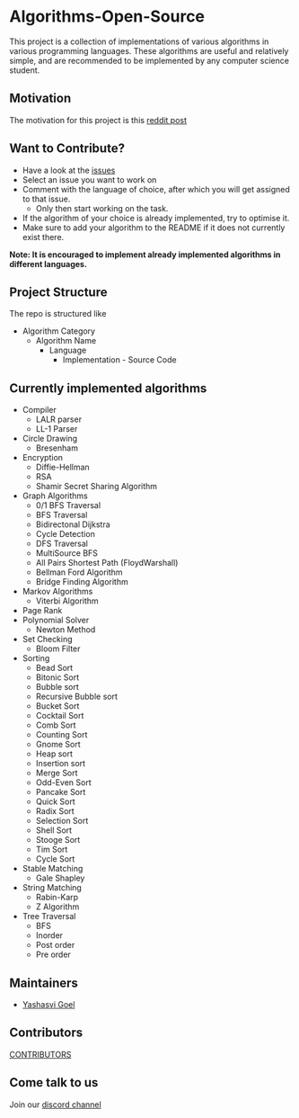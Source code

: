 # Algorithms-Open-Source

This project is a collection of implementations of various algorithms in various programming languages. These algorithms are useful and relatively simple, and are recommended to be implemented by any computer science student.  

## Motivation
The motivation for this project is this [reddit post]( https://www.reddit.com/r/compsci/comments/fuaudc/10_algorithms_every_computer_science_student_must/)  

## Want to Contribute?

- Have a look at the [issues](https://github.com/yashasvi-goel/Algorithms-Open-Source/issues)
- Select an issue you want to work on
- Comment with the language of choice, after which you will get assigned to that issue.
    + Only then start working on the task.
- If the algorithm of your choice is already implemented, try to optimise it.
- Make sure to add your algorithm to the README if it does not currently exist there.

**Note: It is encouraged to implement already implemented algorithms in different languages.**  

## Project Structure

The repo is structured like

- Algorithm Category
    + Algorithm Name
        - Language
            - Implementation - Source Code

## Currently implemented algorithms
- Compiler
    + LALR parser
    + LL-1 Parser
- Circle Drawing
    + Bresenham
- Encryption
    + Diffie-Hellman
    + RSA
    + Shamir Secret Sharing Algorithm
- Graph Algorithms
    + 0/1 BFS Traversal
    + BFS Traversal
    + Bidirectonal Dijkstra
    + Cycle Detection
    + DFS Traversal
    + MultiSource BFS
    + All Pairs Shortest Path (FloydWarshall)
    + Bellman Ford Algorithm
    + Bridge Finding Algorithm
- Markov Algorithms
    + Viterbi Algorithm 
- Page Rank
- Polynomial Solver
	+ Newton Method
- Set Checking
    + Bloom Filter
- Sorting
    + Bead Sort
    + Bitonic Sort
    + Bubble sort
    + Recursive Bubble sort
    + Bucket Sort
    + Cocktail Sort
    + Comb Sort
    + Counting Sort
    + Gnome Sort
    + Heap sort
    + Insertion sort
    + Merge Sort
    + Odd-Even Sort
    + Pancake Sort
    + Quick Sort
    + Radix Sort
    + Selection Sort
    + Shell Sort
    + Stooge Sort
    + Tim Sort
    + Cycle Sort
- Stable Matching
    + Gale Shapley
- String Matching
    + Rabin-Karp
    + Z Algorithm
- Tree Traversal
    + BFS
    + Inorder
    + Post order
    + Pre order


## Maintainers
- [Yashasvi Goel](https://github.com/yashasvi-goel)

## Contributors
[CONTRIBUTORS](https://github.com/yashasvi-goel/Algorithms-Open-Source/graphs/contributors)

## Come talk to us

Join our [discord channel](https://discord.gg/ZMGujRk)
